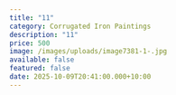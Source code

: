 ```yaml
---
title: "11"
category: Corrugated Iron Paintings
description: "11"
price: 500
image: /images/uploads/image7381-1-.jpg
available: false
featured: false
date: 2025-10-09T20:41:00.000+10:00
---
```

